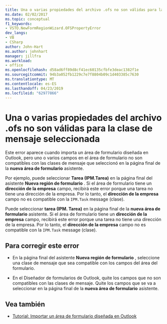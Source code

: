 ```yaml
---
title: Una o varias propiedades del archivo .ofs no son válidas para la clase de mensaje seleccionada
ms.date: 02/02/2017
ms.topic: conceptual
f1_keywords:
- VSTO.NewFormRegionWizard.OFSPropertyError
dev_langs:
- VB
- CSharp
author: John-Hart
ms.author: johnhart
manager: jillfra
ms.workload:
- office
ms.openlocfilehash: d58ad6ff89d8cf41ec60135cfbfe3deac1382f1e
ms.sourcegitcommit: 94b3a052fb1229c7e7f8804b09c1d403385c7630
ms.translationtype: MT
ms.contentlocale: es-ES
ms.lasthandoff: 04/23/2019
ms.locfileid: "62977866"
---
```

# <a name="one-or-more-properties-in-the-ofs-file-are-not-valid-for-the-message-class-selected"></a>Una o varias propiedades del archivo .ofs no son válidas para la clase de mensaje seleccionada
  Este error aparece cuando importa un área de formulario diseñada en Outlook, pero uno o varios campos en el área de formulario no son compatibles con las clases de mensaje que seleccionó en la página final de la **nueva área de formulario** asistente.

Por ejemplo, puede seleccionar **Tarea (IPM.Tarea)** en la página final del asistente **Nueva región de formulario** . Si el área de formulario tiene un **dirección de la empresa** campo, recibirá este error porque una tarea no tiene una dirección de la empresa. Por lo tanto, el **dirección de la empresa** campo no es compatible con la `IPM.Task` message (clase).

 Puede seleccionar **tarea (IPM. Tarea)** en la página final de la **nueva área de formulario** asistente. Si el área de formulario tiene un **dirección de la empresa** campo, recibirá este error porque una tarea no tiene una dirección de la empresa. Por lo tanto, el **dirección de la empresa** campo no es compatible con la `IPM.Task` message (clase).

## <a name="to-correct-this-error"></a>Para corregir este error

- En la página final del asistente **Nueva región de formulario** , seleccione una clase de mensaje que sea compatible con los campos del área del formulario.

- En el Diseñador de formularios de Outlook, quite los campos que no son compatibles con las clases de mensaje. Quite los campos que se va a seleccionar en la página final de la **nueva área de formulario** asistente.

## <a name="see-also"></a>Vea también
- [Tutorial: Importar un área de formulario diseñada en Outlook](../vsto/walkthrough-importing-a-form-region-that-is-designed-in-outlook.md)
